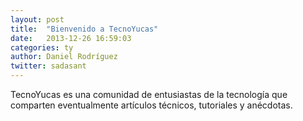 ```yaml
---
layout: post
title:  "Bienvenido a TecnoYucas"
date:   2013-12-26 16:59:03
categories: ty
author: Daniel Rodríguez
twitter: sadasant
---
```


TecnoYucas es una comunidad de entusiastas de la tecnología que
comparten eventualmente artículos técnicos, tutoriales y anécdotas.
